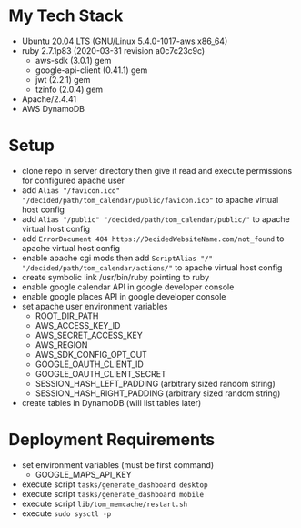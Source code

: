 # My Tech Stack

* Ubuntu 20.04 LTS (GNU/Linux 5.4.0-1017-aws x86_64)
* ruby 2.7.1p83 (2020-03-31 revision a0c7c23c9c)
  * aws-sdk (3.0.1) gem
  * google-api-client (0.41.1) gem
  * jwt (2.2.1) gem
  * tzinfo (2.0.4) gem
* Apache/2.4.41
* AWS DynamoDB

# Setup

* clone repo in server directory then give it read and execute permissions for configured apache user
* add `Alias "/favicon.ico" "/decided/path/tom_calendar/public/favicon.ico"` to apache virtual host config
* add `Alias "/public" "/decided/path/tom_calendar/public/"` to apache virtual host config
* add `ErrorDocument 404 https://DecidedWebsiteName.com/not_found` to apache virtual host config
* enable apache cgi mods then add `ScriptAlias "/" "/decided/path/tom_calendar/actions/"` to apache virtual host config
* create symbolic link /usr/bin/ruby pointing to ruby
* enable google calendar API in google developer console
* enable google places API in google developer console
* set apache user environment variables
  * ROOT_DIR_PATH
  * AWS_ACCESS_KEY_ID
  * AWS_SECRET_ACCESS_KEY
  * AWS_REGION
  * AWS_SDK_CONFIG_OPT_OUT
  * GOOGLE_OAUTH_CLIENT_ID
  * GOOGLE_OAUTH_CLIENT_SECRET
  * SESSION_HASH_LEFT_PADDING (arbitrary sized random string)
  * SESSION_HASH_RIGHT_PADDING (arbitrary sized random string)
* create tables in DynamoDB (will list tables later)

# Deployment Requirements

* set environment variables (must be first command)
  * GOOGLE_MAPS_API_KEY
* execute script `tasks/generate_dashboard desktop`
* execute script `tasks/generate_dashboard mobile`
* execute script `lib/tom_memcache/restart.sh`
* execute `sudo sysctl -p`
